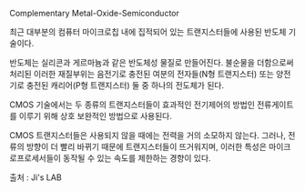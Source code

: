 Complementary Metal-Oxide-Semiconductor

최근 대부분의 컴퓨터 마이크로칩 내에 집적되어 있는 트랜지스터들에 사용된 반도체 기술이다.

반도체는 실리콘과 게르마늄과 같은 반도체성 물질로 만들어진다.
불순물을 더함으로써 처리된 이러한 재질부위는 음전기로 충전된 여분의 전자들(N형 트랜지스터) 또는 양전기로 충전된 캐리어(P형 트랜지스터) 둘 중 하나의 전도체가 된다.

CMOS 기술에서는 두 종류의 트랜지스터들이 효과적인 전기제어의 방법인 전류게이트를 이루기 위해 상호 보완적인 방법으로 사용된다.

CMOS 트랜지스터들은 사용되지 않을 때에는 전력을 거의 소모하지 않는다.
그러나, 전류의 방향이 더 빨리 바뀌기 때문에 트랜지스터들이 뜨거워지며, 이러한 특성은 마이크로프로세서들이 동작될 수 있는 속도를 제한하는 경향이 있다.

출처 : Ji's LAB